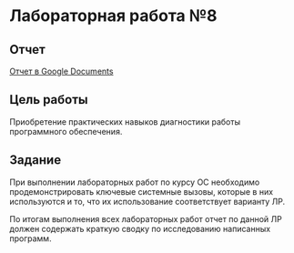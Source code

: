 # Лабораторная работа №8

## Отчет

[Отчет в Google Documents](https://docs.google.com/document/d/1LPMxIRq5H1nvHu3p83JQXyGw3cSFAyjj/edit?usp=sharing&ouid=106682347432010536339&rtpof=true&sd=true) 

## Цель работы
Приобретение практических навыков диагностики работы программного обеспечения.

## Задание

При выполнении лабораторных работ по курсу ОС необходимо продемонстрировать ключевые 
системные вызовы, которые в них используются и то, что их использование соответствует 
варианту ЛР. 

По итогам выполнения всех лабораторных работ отчет по данной ЛР должен содержать краткую 
сводку по исследованию написанных программ.

